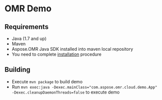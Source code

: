 # OMR Demo

## Requirements
* Java (1.7 and up)
* Maven
* Aspose.OMR Java SDK installed into maven local repository
* You need to complete [installation](https://github.com/aspose-omr-cloud/aspose-omr-cloud-demo-data#installation) procedure
 

## Building
* Execute `mvn package` to build demo
* Run `mvn exec:java -Dexec.mainClass="com.aspose.omr.cloud.demo.App" -Dexec.cleanupDaemonThreads=false` to execute demo